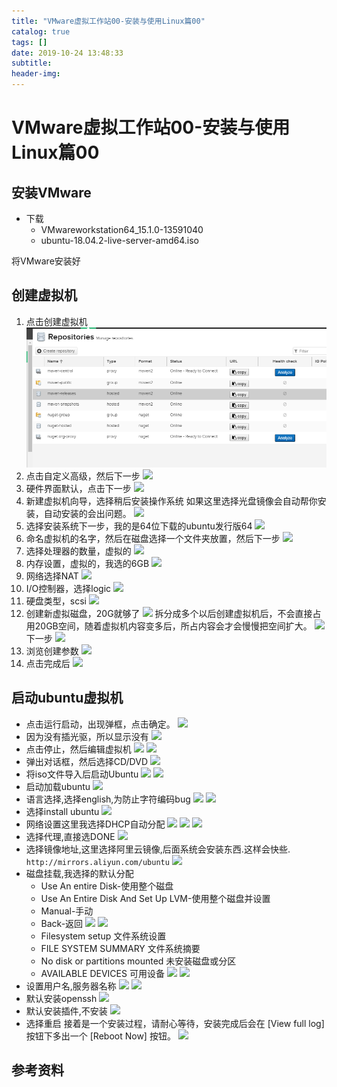```yaml
---
title: "VMware虚拟工作站00-安装与使用Linux篇00"
catalog: true
tags: []
date: 2019-10-24 13:48:33
subtitle:
header-img:
---
```

# VMware虚拟工作站00-安装与使用Linux篇00
## 安装VMware
- 下载
    - VMwareworkstation64_15.1.0-13591040
    - ubuntu-18.04.2-live-server-amd64.iso

将VMware安装好
## 创建虚拟机
1. 点击创建虚拟机
![](1.png)
2. 点击自定义高级，然后下一步
![](2.png)
3. 硬件界面默认，点击下一步
![](3.png)
4. 新建虚拟机向导，选择稍后安装操作系统
如果这里选择光盘镜像会自动帮你安装，自动安装的会出问题。
![](4.png)
5. 选择安装系统下一步，我的是64位下载的ubuntu发行版64
![](5.png)
6. 命名虚拟机的名字，然后在磁盘选择一个文件夹放置，然后下一步
![](6.png)
7. 选择处理器的数量，虚拟的
![](7.png)
8. 内存设置，虚拟的，我选的6GB
![](8.png)
9. 网络选择NAT
![](9.png)
10. I/O控制器，选择logic
![](10.png)
11. 硬盘类型，scsi
![](11.png)
12. 创建新虚拟磁盘，20G就够了
![](12.png)
拆分成多个以后创建虚拟机后，不会直接占用20GB空间，随着虚拟机内容变多后，所占内容会才会慢慢把空间扩大。
![](13.png)
下一步
![](14.png)
13. 浏览创建参数
![](15.png)
14. 点击完成后
![](16.png)

## 启动ubuntu虚拟机
- 点击运行启动，出现弹框，点击确定。
![](17.png)
- 因为没有插光驱，所以显示没有
![](18.png)
- 点击停止，然后编辑虚拟机
![](19.png)
![](20.png)
- 弹出对话框，然后选择CD/DVD
![](21.png)
- 将iso文件导入后启动Ubuntu
![](22.png)
![](23.png)
- 启动加载ubuntu
![](24.png)
- 语言选择,选择english,为防止字符编码bug
![](25.png)
![](26.png)
- 选择install ubuntu
![](27.png)
- 网络设置这里我选择DHCP自动分配
![](28.png)
![](29.png)
![](30.png)
- 选择代理,直接选DONE
![](31.png)
- 选择镜像地址,这里选择阿里云镜像,后面系统会安装东西.这样会快些.
`http://mirrors.aliyun.com/ubuntu`
![](32.png)
- 磁盘挂载,我选择的默认分配
    - Use An entire Disk-使用整个磁盘
    - Use An Entire Disk And Set Up LVM-使用整个磁盘并设置
    - Manual-手动
    - Back-返回
![](33.png)
![](34.png)
    - Filesystem setup   文件系统设置
    - FILE SYSTEM SUMMARY    文件系统摘要
    - No disk or partitions mounted   未安装磁盘或分区
    - AVAILABLE DEVICES  可用设备
![](35.png)
![](36.png)
- 设置用户名,服务器名称
![](37.png)
![](38.png)
- 默认安装openssh
![](39.png)
- 默认安装插件,不安装
![](40.png)
- 选择重启
接着是一个安装过程，请耐心等待，安装完成后会在 [View full log] 按钮下多出一个 [Reboot Now] 按钮。
![](41.png)



## 参考资料
> 
